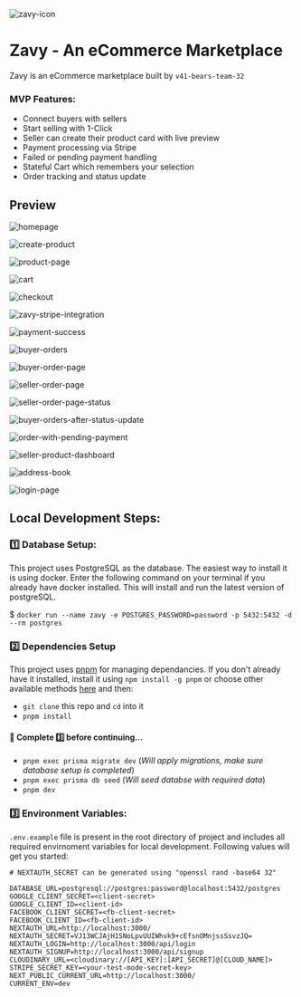 ![zavy-icon](https://raw.githubusercontent.com/chingu-voyages/v41-bears-team-32/main/public/favicon.ico)

# Zavy - An eCommerce Marketplace

Zavy is an eCommerce marketplace built by `v41-bears-team-32`

### MVP Features:

- Connect buyers with sellers
- Start selling with 1-Click
- Seller can create their product card with live preview
- Payment processing via Stripe
- Failed or pending payment handling
- Stateful Cart which remembers your selection
- Order tracking and status update

## Preview

![homepage](https://raw.githubusercontent.com/chingu-voyages/v41-bears-team-32/main/preview/Homepage.png)

![create-product](https://raw.githubusercontent.com/chingu-voyages/v41-bears-team-32/main/preview/create-product.png)

![product-page](https://raw.githubusercontent.com/chingu-voyages/v41-bears-team-32/main/preview/product-page.png)

![cart](https://raw.githubusercontent.com/chingu-voyages/v41-bears-team-32/main/preview/cart.png)

![checkout](https://raw.githubusercontent.com/chingu-voyages/v41-bears-team-32/main/preview/checkout.png)

![zavy-stripe-integration](https://raw.githubusercontent.com/chingu-voyages/v41-bears-team-32/main/preview/custom-stripe.png)

![payment-success](https://raw.githubusercontent.com/chingu-voyages/v41-bears-team-32/main/preview/payment-success.png)

![buyer-orders](https://raw.githubusercontent.com/chingu-voyages/v41-bears-team-32/main/preview/buyer-order.png)

![buyer-order-page](https://raw.githubusercontent.com/chingu-voyages/v41-bears-team-32/main/preview/buyer-order-page.png)

![seller-order-page](https://raw.githubusercontent.com/chingu-voyages/v41-bears-team-32/main/preview/seller-order-page.png)

![seller-order-page-status](https://raw.githubusercontent.com/chingu-voyages/v41-bears-team-32/main/preview/seller-order-page-status.png)

![buyer-orders-after-status-update](https://raw.githubusercontent.com/chingu-voyages/v41-bears-team-32/main/preview/buyer-orders-updated-status.png)

![order-with-pending-payment](https://raw.githubusercontent.com/chingu-voyages/v41-bears-team-32/main/preview/buyer-order-page-pending-payment.png)

![seller-product-dashboard](https://raw.githubusercontent.com/chingu-voyages/v41-bears-team-32/main/preview/seller-products.png)

![address-book](https://raw.githubusercontent.com/chingu-voyages/v41-bears-team-32/main/preview/address-book.png)

![login-page](https://raw.githubusercontent.com/chingu-voyages/v41-bears-team-32/main/preview/login.png)

## Local Development Steps:

### 1️⃣ Database Setup:

This project uses PostgreSQL as the database. The easiest way to install it is using docker. Enter the following command on your terminal if you already have docker installed. This will install and run the latest version of postgreSQL.

$ `docker run --name zavy -e POSTGRES_PASSWORD=password -p 5432:5432 -d --rm postgres`

### 2️⃣ Dependencies Setup

This project uses [pnpm](https://pnpm.io/) for managing dependancies. If you don't already have it installed, install it using `npm install -g pnpm` or choose other available methods [here](https://pnpm.io/installation) and then:

- `git clone` this repo and `cd` into it
- `pnpm install`

#### 🛑 Complete 3️⃣ before continuing...

- `pnpm exec prisma migrate dev` (_Will apply migrations, make sure database setup is completed_)
- `pnpm exec prisma db seed` (_Will seed databse with required data_)
- `pnpm dev`

### 3️⃣ Environment Variables:

`.env.example` file is present in the root directory of project and includes all required envirnoment variables for local development. Following values will get you started:

```
# NEXTAUTH_SECRET can be generated using "openssl rand -base64 32"

DATABASE_URL=postgresql://postgres:password@localhost:5432/postgres
GOOGLE_CLIENT_SECRET=<client-secret>
GOOGLE_CLIENT_ID=<client-id>
FACEBOOK_CLIENT_SECRET=<fb-client-secret>
FACEBOOK_CLIENT_ID=<fb-client-id>
NEXTAUTH_URL=http://localhost:3000/
NEXTAUTH_SECRET=VJ13WCJAjH1SNoLpvUUIWhvk9+cEfsnOMnjssSsvzJQ=
NEXTAUTH_LOGIN=http://localhost:3000/api/login
NEXTAUTH_SIGNUP=http://localhost:3000/api/signup
CLOUDINARY_URL=<cloudinary://[API_KEY]:[API_SECRET]@[CLOUD_NAME]>
STRIPE_SECRET_KEY=<your-test-mode-secret-key>
NEXT_PUBLIC_CURRENT_URL=http://localhost:3000/
CURRENT_ENV=dev
```

